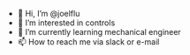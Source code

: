 - 👋 Hi, I’m @joelflu
- 👀 I’m interested in controls
- 🌱 I’m currently learning mechanical engineer
- 📫 How to reach me via slack or e-mail

<!---
joelflu/joelflu is a ✨ special ✨ repository because its `README.md` (this file) appears on your GitHub profile.
You can click the Preview link to take a look at your changes.
--->
